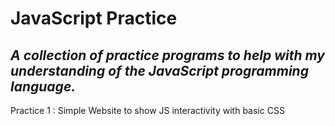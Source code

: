 # JavaScript Practice 
## *A collection of practice programs to help with my understanding of the JavaScript programming language.*

Practice 1 : Simple Website to show JS interactivity with basic CSS 
